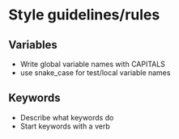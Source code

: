 # Style guidelines/rules
## Variables
* Write global variable names with CAPITALS
* use snake_case for test/local variable names

## Keywords
* Describe what keywords do
* Start keywords with a verb